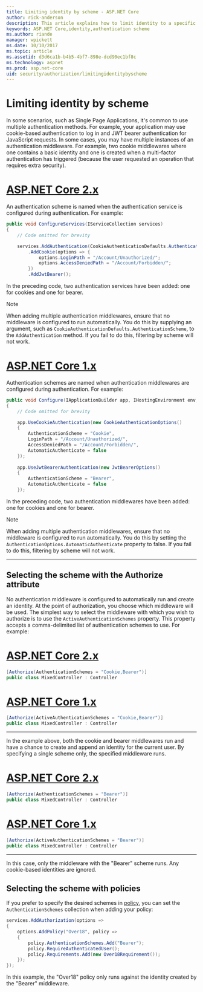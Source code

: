 ```yaml
---
title: Limiting identity by scheme - ASP.NET Core
author: rick-anderson
description: This article explains how to limit identity to a specific schema when working with multiple authentication methods.
keywords: ASP.NET Core,identity,authentication scheme
ms.author: riande
manager: wpickett
ms.date: 10/10/2017
ms.topic: article
ms.assetid: d3d6ca1b-b4b5-4bf7-898e-dcd90ec1bf8c
ms.technology: aspnet
ms.prod: asp.net-core
uid: security/authorization/limitingidentitybyscheme
---
```

# Limiting identity by scheme

In some scenarios, such as Single Page Applications, it's common to use multiple authentication methods. For example, your application may use cookie-based authentication to log in and JWT bearer authentication for JavaScript requests. In some cases, you may have multiple instances of an authentication middleware. For example, two cookie middlewares where one contains a basic identity and one is created when a multi-factor authentication has triggered (because the user requested an operation that requires extra security).

# [ASP.NET Core 2.x](#tab/aspnetcore2x)

An authentication scheme is named when the authentication service is configured during authentication. For example:

```csharp
public void ConfigureServices(IServiceCollection services)
{
    // Code omitted for brevity

    services.AddAuthentication(CookieAuthenticationDefaults.AuthenticationScheme)
        .AddCookie(options => {
            options.LoginPath = "/Account/Unauthorized/";
            options.AccessDeniedPath = "/Account/Forbidden/";
        })
        .AddJwtBearer();
```

In the preceding code, two authentication services have been added: one for cookies and one for bearer.

>[!NOTE]
>When adding multiple authentication middlewares, ensure that no middleware is configured to run automatically. You do this by supplying an argument, such as `CookieAuthenticationDefaults.AuthenticationScheme`, to the `AddAuthentication` method. If you fail to do this, filtering by scheme will not work.

# [ASP.NET Core 1.x](#tab/aspnetcore1x)

Authentication schemes are named when authentication middlewares are configured during authentication. For example:

```csharp
public void Configure(IApplicationBuilder app, IHostingEnvironment env, ILoggerFactory loggerFactory)
{
    // Code omitted for brevity

    app.UseCookieAuthentication(new CookieAuthenticationOptions()
    {
        AuthenticationScheme = "Cookie",
        LoginPath = "/Account/Unauthorized/",
        AccessDeniedPath = "/Account/Forbidden/",
        AutomaticAuthenticate = false
    });
    
    app.UseJwtBearerAuthentication(new JwtBearerOptions()
    {
        AuthenticationScheme = "Bearer",
        AutomaticAuthenticate = false
    });
```

In the preceding code, two authentication middlewares have been added: one for cookies and one for bearer.

>[!NOTE]
>When adding multiple authentication middlewares, ensure that no middleware is configured to run automatically. You do this by setting the `AuthenticationOptions.AutomaticAuthenticate` property to false. If you fail to do this, filtering by scheme will not work.

---

## Selecting the scheme with the Authorize attribute

No authentication middleware is configured to automatically run and create an identity. At the point of authorization, you choose which middleware will be used. The simplest way to select the middleware with which you wish to authorize is to use the `ActiveAuthenticationSchemes` property. This property accepts a comma-delimited list of authentication schemes to use. For example:

# [ASP.NET Core 2.x](#tab/aspnetcore2x)

```csharp
[Authorize(AuthenticationSchemes = "Cookie,Bearer")]
public class MixedController : Controller
```

# [ASP.NET Core 1.x](#tab/aspnetcore1x)

```csharp
[Authorize(ActiveAuthenticationSchemes = "Cookie,Bearer")]
public class MixedController : Controller
```

---

In the example above, both the cookie and bearer middlewares run and have a chance to create and append an identity for the current user. By specifying a single scheme only, the specified middleware runs.

# [ASP.NET Core 2.x](#tab/aspnetcore2x)

```csharp
[Authorize(AuthenticationSchemes = "Bearer")]
public class MixedController : Controller
```

# [ASP.NET Core 1.x](#tab/aspnetcore1x)

```csharp
[Authorize(ActiveAuthenticationSchemes = "Bearer")]
public class MixedController : Controller
```

---

In this case, only the middleware with the "Bearer" scheme runs. Any cookie-based identities are ignored.

## Selecting the scheme with policies

If you prefer to specify the desired schemes in [policy](policies.md#security-authorization-policies-based), you can set the `AuthenticationSchemes` collection when adding your policy:

```csharp
services.AddAuthorization(options =>
{
    options.AddPolicy("Over18", policy =>
    {
        policy.AuthenticationSchemes.Add("Bearer");
        policy.RequireAuthenticatedUser();
        policy.Requirements.Add(new Over18Requirement());
    });
});
```

In this example, the "Over18" policy only runs against the identity created by the "Bearer" middleware.
